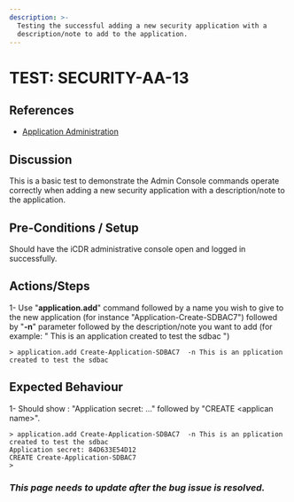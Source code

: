 ```yaml
---
description: >-
  Testing the successful adding a new security application with a
  description/note to add to the application.
---
```


# TEST: SECURITY-AA-13

## References

* [Application Administration](./)

## Discussion

This is a basic test to demonstrate the Admin Console commands operate correctly when adding a new security application with a description/note to the application.

## Pre-Conditions / Setup

Should have the iCDR administrative console open and logged in successfully.

## Actions/Steps

1- Use "**application.add**" command followed by a name you wish to give to the new application \(for instance "Application-Create-SDBAC7"\) followed by  "**-n**" parameter followed by the description/note you want to add \(for example: " This is an application created to test the sdbac "\)

```text
> application.add Create-Application-SDBAC7  -n This is an pplication created to test the sdbac
```

## Expected Behaviour

1-  Should show : "Application secret: ..." followed by "CREATE &lt;applican name&gt;".

```text
> application.add Create-Application-SDBAC7  -n This is an pplication created to test the sdbac
Application secret: 84D633E54D12
CREATE Create-Application-SDBAC7
>
```

### _**This page needs to update after the bug issue is resolved.**_

